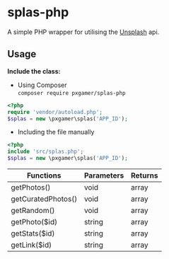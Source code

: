 # splas-php

A simple PHP wrapper for utilising the [Unsplash](https://unsplash.com) api.

## Usage

__Include the class:__
- Using Composer  
`composer require pxgamer/splas-php`  
```php
<?php
require 'vendor/autoload.php';
$splas = new \pxgamer\splas('APP_ID');
```
- Including the file manually  
```php
<?php
include 'src/splas.php';
$splas = new \pxgamer\splas('APP_ID');
```

Functions             | Parameters | Returns
--------------------- | ---------- | -------
getPhotos()           | void       | array
getCuratedPhotos()    | void       | array
getRandom()           | void       | array
getPhoto($id)         | string     | array
getStats($id)         | string     | array
getLink($id)          | string     | array
